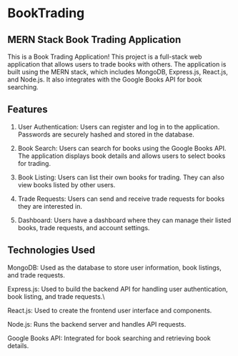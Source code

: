 # BookTrading

## MERN Stack Book Trading Application
This is a Book Trading Application! This project is a full-stack web application that allows users to trade books with others. The application is built using the MERN stack, which includes MongoDB, Express.js, React.js, and Node.js. It also integrates with the Google Books API for book searching.

## Features

1. User Authentication: Users can register and log in to the application. Passwords are securely hashed and stored in the database.
   
2. Book Search: Users can search for books using the Google Books API. The application displays book details and allows users to select books for trading.

3. Book Listing: Users can list their own books for trading. They can also view books listed by other users.
   
4. Trade Requests: Users can send and receive trade requests for books they are interested in.
   
5. Dashboard: Users have a dashboard where they can manage their listed books, trade requests, and account settings.
   
## Technologies Used

MongoDB: Used as the database to store user information, book listings, and trade requests.

Express.js: Used to build the backend API for handling user authentication, book listing, and trade requests.\

React.js: Used to create the frontend user interface and components.

Node.js: Runs the backend server and handles API requests.

Google Books API: Integrated for book searching and retrieving book details.

